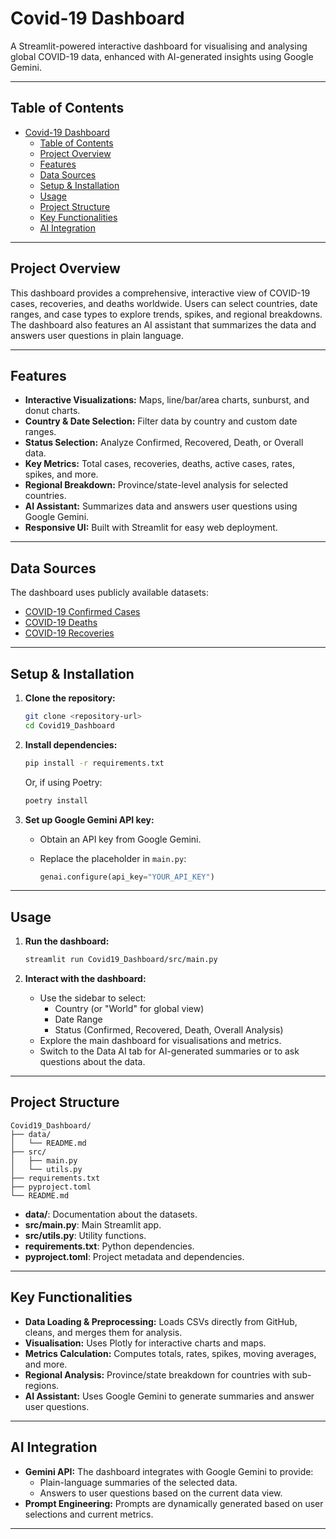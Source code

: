 # Covid-19 Dashboard

A Streamlit-powered interactive dashboard for visualising and analysing global COVID-19 data, enhanced with AI-generated insights using Google Gemini.

---

## Table of Contents

- [Covid-19 Dashboard](#covid-19-dashboard)
  - [Table of Contents](#table-of-contents)
  - [Project Overview](#project-overview)
  - [Features](#features)
  - [Data Sources](#data-sources)
  - [Setup \& Installation](#setup--installation)
  - [Usage](#usage)
  - [Project Structure](#project-structure)
  - [Key Functionalities](#key-functionalities)
  - [AI Integration](#ai-integration)

---

## Project Overview

This dashboard provides a comprehensive, interactive view of COVID-19 cases, recoveries, and deaths worldwide. Users can select countries, date ranges, and case types to explore trends, spikes, and regional breakdowns. The dashboard also features an AI assistant that summarizes the data and answers user questions in plain language.

---

## Features

- **Interactive Visualizations:** Maps, line/bar/area charts, sunburst, and donut charts.
- **Country & Date Selection:** Filter data by country and custom date ranges.
- **Status Selection:** Analyze Confirmed, Recovered, Death, or Overall data.
- **Key Metrics:** Total cases, recoveries, deaths, active cases, rates, spikes, and more.
- **Regional Breakdown:** Province/state-level analysis for selected countries.
- **AI Assistant:** Summarizes data and answers user questions using Google Gemini.
- **Responsive UI:** Built with Streamlit for easy web deployment.

---

## Data Sources

The dashboard uses publicly available datasets:

- [COVID-19 Confirmed Cases](https://raw.githubusercontent.com/nabing259/covid19_casestudy/refs/heads/main/Covid19_casestudy/covid-19-dataset/covid_19_confirmed_v1.csv)
- [COVID-19 Deaths](https://raw.githubusercontent.com/nabing259/covid19_casestudy/refs/heads/main/Covid19_casestudy/covid-19-dataset/covid_19_deaths_v1.csv)
- [COVID-19 Recoveries](https://raw.githubusercontent.com/nabing259/covid19_casestudy/refs/heads/main/Covid19_casestudy/covid-19-dataset/covid_19_recovered_v1.csv)

---

## Setup & Installation

1. **Clone the repository:**

   ```sh
   git clone <repository-url>
   cd Covid19_Dashboard
   ```

2. **Install dependencies:**

   ```sh
   pip install -r requirements.txt
   ```

   Or, if using Poetry:

   ```sh
   poetry install
   ```

3. **Set up Google Gemini API key:**
   - Obtain an API key from Google Gemini.
   - Replace the placeholder in `main.py`:

     ```python
     genai.configure(api_key="YOUR_API_KEY")
     ```

---

## Usage

1. **Run the dashboard:**

   ```sh
   streamlit run Covid19_Dashboard/src/main.py
   ```

2. **Interact with the dashboard:**
   - Use the sidebar to select:
     - Country (or "World" for global view)
     - Date Range
     - Status (Confirmed, Recovered, Death, Overall Analysis)
   - Explore the main dashboard for visualisations and metrics.
   - Switch to the Data AI tab for AI-generated summaries or to ask questions about the data.

---

## Project Structure

```
Covid19_Dashboard/
├── data/
│   └── README.md
├── src/
│   ├── main.py
│   └── utils.py
├── requirements.txt
├── pyproject.toml
└── README.md
```

- **data/**: Documentation about the datasets.
- **src/main.py**: Main Streamlit app.
- **src/utils.py**: Utility functions.
- **requirements.txt**: Python dependencies.
- **pyproject.toml**: Project metadata and dependencies.

---

## Key Functionalities

- **Data Loading & Preprocessing:** Loads CSVs directly from GitHub, cleans, and merges them for analysis.
- **Visualisation:** Uses Plotly for interactive charts and maps.
- **Metrics Calculation:** Computes totals, rates, spikes, moving averages, and more.
- **Regional Analysis:** Province/state breakdown for countries with sub-regions.
- **AI Assistant:** Uses Google Gemini to generate summaries and answer user questions.

---

## AI Integration

- **Gemini API:** The dashboard integrates with Google Gemini to provide:
  - Plain-language summaries of the selected data.
  - Answers to user questions based on the current data view.
- **Prompt Engineering:** Prompts are dynamically generated based on user selections and current metrics.

---

